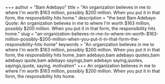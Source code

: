 +++
author = "Bam Adebayo"
title = "An organization believes in me to where I'm worth $163 million, possibly $200 million. When you put it in that form, the responsibility hits home."
description = "the best Bam Adebayo Quote: An organization believes in me to where I'm worth $163 million, possibly $200 million. When you put it in that form, the responsibility hits home."
slug = "an-organization-believes-in-me-to-where-im-worth-$163-million-possibly-$200-million-when-you-put-it-in-that-form-the-responsibility-hits-home"
keywords = "An organization believes in me to where I'm worth $163 million, possibly $200 million. When you put it in that form, the responsibility hits home.,bam adebayo,bam adebayo quotes,bam adebayo quote,bam adebayo sayings,bam adebayo saying,quotes, sayings,quote, saying, motivation"
+++
An organization believes in me to where I'm worth $163 million, possibly $200 million. When you put it in that form, the responsibility hits home.
